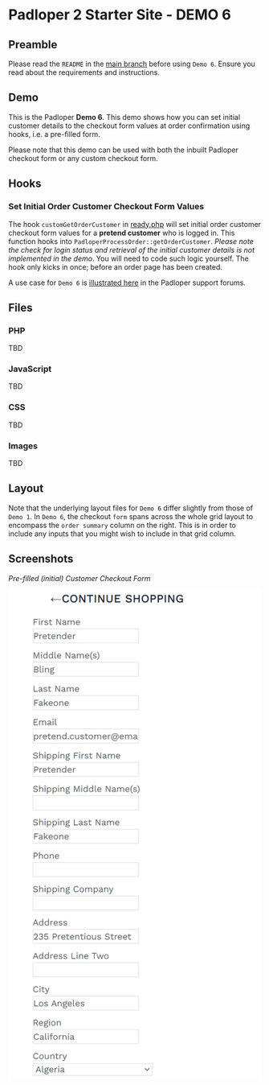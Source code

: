 ﻿# Padloper 2 Starter Site - DEMO 6

## Preamble

Please read the `README` in the [main branch](https://github.com/kongondo/Padloper2Starter) before using `Demo 6`. Ensure you read about the requirements and instructions.

## Demo

This is the Padloper **Demo 6**. This demo shows how you can set initial customer details to the checkout form values at order confirmation using hooks, i.e. a pre-filled form.

Please note that this demo can be used with both the inbuilt Padloper checkout form or any custom checkout form.

## Hooks

### Set Initial Order Customer Checkout Form Values

The hook `customGetOrderCustomer` in [ready.php](/ready.php) will set initial order customer checkout form values for a **pretend customer** who is logged in. This function hooks into `PadloperProcessOrder::getOrderCustomer`. *Please note the check for login status and retrieval of the initial customer details is not implemented in the demo*. You will need to code such logic yourself. The hook only kicks in once; before an order page has been created.

A use case for `Demo 6` is [illustrated here](https://processwire.com/talk/topic/27599-setting-initial-customer-form-values-at-confirmation-using-inbuilt-form/) in the Padloper support forums.


## Files

### PHP

TBD


### JavaScript

TBD

### CSS

TBD

### Images

TBD

## Layout

Note that the underlying layout files for `Demo 6` differ slightly from those of `Demo 1`. In `Demo 6`, the checkout `form` spans across the whole grid layout to encompass the `order summary` column on the right. This is in order to include any inputs that you might wish to include in that grid column.

## Screenshots

*Pre-filled (initial) Customer Checkout Form*

![business customer](/_screenshots/checkout_form_with_initial_customer_details.jpg)